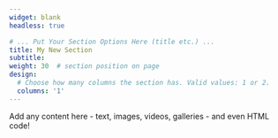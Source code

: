 ```yaml
---
widget: blank
headless: true

# ... Put Your Section Options Here (title etc.) ...
title: My New Section
subtitle:
weight: 30  # section position on page
design:
  # Choose how many columns the section has. Valid values: 1 or 2.
  columns: '1'
---
```


Add any content here - text, images, videos, galleries - and even HTML code!